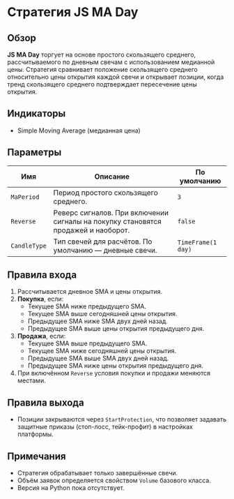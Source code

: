 # Стратегия JS MA Day

## Обзор

**JS MA Day** торгует на основе простого скользящего среднего, рассчитываемого по дневным свечам с использованием медианной цены. Стратегия сравнивает положение скользящего среднего относительно цены открытия каждой свечи и открывает позиции, когда тренд скользящего среднего подтверждает пересечение цены открытия.

## Индикаторы

- Simple Moving Average (медианная цена)

## Параметры

| Имя | Описание | По умолчанию |
|-----|----------|--------------|
| `MaPeriod` | Период простого скользящего среднего. | `3` |
| `Reverse` | Реверс сигналов. При включении сигналы на покупку становятся продажей и наоборот. | `false` |
| `CandleType` | Тип свечей для расчётов. По умолчанию — дневные свечи. | `TimeFrame(1 day)` |

## Правила входа

1. Рассчитывается дневное SMA и цены открытия.
2. **Покупка**, если:
   - Текущее SMA ниже предыдущего SMA.
   - Текущее SMA выше сегодняшней цены открытия.
   - Предыдущее SMA ниже SMA двух дней назад.
   - Предыдущее SMA выше цены открытия предыдущего дня.
3. **Продажа**, если:
   - Текущее SMA выше предыдущего SMA.
   - Текущее SMA ниже сегодняшней цены открытия.
   - Предыдущее SMA выше SMA двух дней назад.
   - Предыдущее SMA ниже цены открытия предыдущего дня.
4. При включённом `Reverse` условия покупки и продажи меняются местами.

## Правила выхода

- Позиции закрываются через `StartProtection`, что позволяет задавать защитные приказы (стоп-лосс, тейк-профит) в настройках платформы.

## Примечания

- Стратегия обрабатывает только завершённые свечи.
- Объём заявок определяется свойством `Volume` базового класса.
- Версия на Python пока отсутствует.

